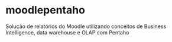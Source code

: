 moodlepentaho
=============

Solução de relatórios do Moodle utilizando conceitos de Business Intelligence,  data warehouse e OLAP com Pentaho 
